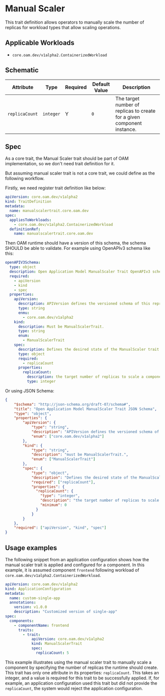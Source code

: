 # Manual Scaler

This trait definition allows operators to manually scale the number of replicas for workload types that allow scaling operations.

## Applicable Workloads

 - `core.oam.dev/v1alpha2.ContainerizedWorkload`

## Schematic

| Attribute | Type | Required | Default Value | Description |
|-----------|------|----------|---------------|-------------|
| `replicaCount` | `integer` | Y | `0` | The target number of replicas to create for a given component instance. |

## Spec

As a core trait, the Manual Scaler trait should be part of OAM implementation, so we don't need trait definition for it.

But assuming manual scaler trait is not a core trait, we could define as the following workflow.

Firstly, we need register trait definition like below:

```yaml
apiVersion: core.oam.dev/v1alpha2
kind: TraitDefinition
metadata:
  name: manualscalertrait.core.oam.dev
spec:
  appliesToWorkloads:
    - core.oam.dev/v1alpha2.ContainerizedWorkload
  definitionRef:
    name: manualscalertrait.core.oam.dev
```

Then OAM runtime should have a version of this schema, the schema SHOULD be able to validate. For example using OpenAPIv3 schema like this:

```yaml
openAPIV3Schema:
  type: object
  description: Open Application Model ManualScaler Trait OpenAPIv3 schema.
  required:
    - apiVersion
    - kind
    - spec
  properties:
    apiVersion:
      description: APIVersion defines the versioned schema of this representation of an object.
      type: string
      enmu:
        - core.oam.dev/v1alpha2
    kind:
      description: Must be ManualScalerTrait.
      type: string
      enum:
        - ManualScalerTrait
    spec:
      description: Defines the desired state of the ManualScaler trait.
      type: object
      required:
        - replicaCount
      properties:
        replicaCount:
          description: the target number of replicas to scale a component to.
          type: integer
```

Or using JSON Schema:

```json
{
    "$schema": "http://json-schema.org/draft-07/schema#",
    "title": "Open Application Model ManualScaler Trait JSON Schema",
    "type": "object",
    "properties": {
        "apiVersion": {
            "type": "string",
            "description": "APIVersion defines the versioned schema of this representation of an object.",
            "enum": ["core.oam.dev/v1alpha2"]
        },
        "kind": {
            "type": "string",
            "description": "must be ManualScalerTrait.",
            "enum": ["ManualScalerTrait"]
        },
        "spec": {
            "type": "object",
            "description": "Defines the desired state of the ManualScaler trait.",
            "required": ["replicaCount"],
            "properties": {
              "replicaCount": {
                "type": "integer",
                "description": "the target number of replicas to scale a component to.",
                "minimum": 0
              }
            }
        }
    },
    "required": ["apiVersion", "kind", "spec"]
}
```

## Usage examples

The following snippet from an application configuration shows how the manual scaler trait is applied and configured for a component. In this example, it is assumed component `frontend` following workload of `core.oam.dev/v1alpha2.ContainerizedWorkload`.

```yaml
apiVersion: core.oam.dev/v1alpha2
kind: ApplicationConfiguration
metadata:
  name: custom-single-app
  annotations:
    version: v1.0.0
    description: "Customized version of single-app"
spec:
  components:
    - componentName: frontend
      traits:
        - trait:
            apiVersion: core.oam.dev/v1alpha2
            kind: ManualScalerTrait
            spec:
              replicaCount: 5
```

This example illustrates using the manual scaler trait to manually scale a component by specifying the number of replicas the runtime should create. This trait has only one attribute in its properties: `replicaCount`. This takes an integer, and a value is required for this trait to be successfully applied. If, for example, an application configuration used this trait but did not provide the `replicaCount`, the system would reject the application configuration.